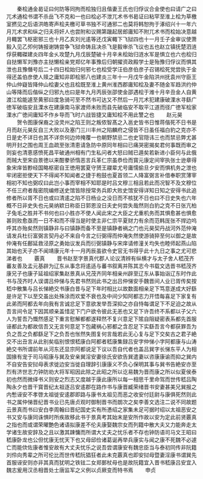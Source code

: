 <!-- { "loadSidebar": true } -->
　　秦桧通金曷证曰何防等同拘而桧独归且偕妻王氏也归俘议合金使也曰请广之曰兀术通桧书谓不杀岳飞不克和一也曰桧必不泄兀术书书曷证曰粘罕至淮上桧为草檄室撚见之后语洪皓寄声桧夫檄可草书独不可通邪二也莫将韩恕拘于涿绍兴十一年六月兀术求和纵之归夫将奸人也尝附和议赐第躐起居郎庸知不附兀术书而桧始决意越月輙罢飞枢密邪三也十月乙亥刘光逺等还戊寅輙下飞狱四也十一月壬子金审议使萧毅入见乙夘何铸报谢铸尝争飞狱命铸且决杀飞是毅审杀飞议也五也赵立镇抚楚泗涟俘获輙磔建炎四年金乆攻楚九月戊辰楚破十月辛未桧始归涟水军是惧立也六也桧归自挞懒军刘豫亦主挞懒桧亲党郑亿年事豫后归朝擢资政殿学士是殆豫归俘议而惧其泄也且豫僭号后二十四日桧始归何邪七也桧受学汪伯彦伯彦子召锡桧死党尝执于金得还盖伯彦使人赎之庸知非即桧邪八也建炎三年十一月戊午金陷洪州抚袁州守臣王仲山仲嶷皆降仲山桧妻父也且桧既至淮上黄州淮西郡庸知桧及妻不随金军趋洪约仲山等降而后偕纵之归邪九也曰是年九月丙辰张邵使金邵遇桧于潍十月辛丑金人自黄渡江桧能遽至黄邪曰度急骑可至不然书可达又不然后一月兀术犯建康破溧水寻繇广徳军破临安且溧水在建康南马家渡师未败而县先破临安不取平江道而径广徳军桧家溧水广徳间庸知不作乡导而飞时六战皆捷又庸知桧不用此讐之也
　　赵元昊
　　贺令图康保裔之没灵州之陷王则之叛侬智髙之入邕史皆书日惟蒋偕死不日书是月而赵元昊反自三大败以及塞门三川丰州之陷麟府之侵皆不日虽任福白豹之克亦不日是史不详日也其不详奈何边帅掩覆一也朝野禁忌二也史官隠讳三也而禁忌弊尤甚明开封之围也周王血疏至张清恵请急防中原同年相曰已痛哭密揭矣君何事既而审之则妄也清恵感愤死昌平破通州相有门生私问者大怒曰贼已遁矣若新进小臣何与此俄而贼大至宋自景徳以来酣豢骄惰恶言兵革仁宗虽恭俭而寳元康定间宰执张士逊章得象宋庠皆尠经国略枢密自王徳用罢夏守赟王鬷辈尤号庸懦偷旦夕安而惧机务之泄也牢闭密拒使天下不得闻不知闻者之捷于枹鼓也夏首领二人降富弼言补借奉职赏薄宰相初不知也弼叹曰此岂小事而宰相不知耶是时吕文穆三相且若此而况智不及文穆位不任三府者哉密院编修送史馆皆除授常务兵即大败史馆安得详知日知之安得书此追修者所以胥不日也或曰清逺之陷不日杨业之没日而不核犹不日也曰不日史失也六年概不日非史失也元昊纳欵日称臣日郭恩没日夫史何尝失哉然则白豹之克不日张亢柏子兔毛之胜并不书何也曰小胜亦不使人闻此宋之大臣之尤重机务而其惧愈甚也惧愈甚则败愈亟而一日不和而不得当是时使主非仁宗平夏财力有余而范韩厐张不捍边呜呼其亦殆矣然则镇静非与曰镇静而备不至是镇静者祸之门也元昊契丹战河外范仲淹请发兵杜衍富弼言契丹必不来自今言之衍弼得而仲淹失然使游骑猝至何以御之是故仲淹有任鄜延救泾原之勇始议发兵而衍弼镇静与宋庠请修潼关均失也睦师起燕山陷其始也天子亦不闻靖康元年十一月丙辰虽欲令史官无书得乎此十九日之事之尤可悲涕者也
　　覈真
　　晋书赵至字景真代郡人论议清辨有纵横才与太子舍人嵇茂齐蕃友善及孟元基辟为辽东从事念将逺适与蕃书叙离并陈其志今书载文选晋书嵇茂齐康兄子也康子延祖绍家集赵景真从兄茂齐同年相亲州辟至辽东从事始诣辽东时作此书与茂齐时人误谓吕仲悌与先君书然则此书之出吕仲悌安手魏晋间人业已胥传矣按嵇中散集与吕长悌絶交书康白昔与足下年时相比以故数面相亲足下笃意遂成大好繇是许足下以至交虽出处殊涂而欢爱不衰也及中间少知阿都志力开悟每喜足下家复有此弟而阿都去年向我有言诚忿足下意欲发举吾深抑之亦自恃每谓足下不足迫之故从吾言间令足下因其顺亲盖惜足下门户欲令彼此无恙也又足下许吾终不系都以子父六人为誓吾乃慨然感足下重言慰解都都遂释然不复兴意足下隂自阻疑密表系都先首服诬都此为都故信吾又无言何意足下包藏祸心邪都之含忍足下实繇吾言今都获罪吾为负之吾之负都繇足下之负吾也怅然失图复何言哉若此无心复与足下交矣古之君子絶交不出丑言从此别矣临别恨恨嵇康白阿都者嵇康集録吕安字仲悌小字阿都康与山涛絶交书所谓前年从河东还显宗阿都说足下议以吾自代者也盖吕巽字长悌东平人为相国掾有宠于司马昭康与巽及安亲巽淫安妻徐氏安欲告巽遣妻以咨康康谕而抑之巽内不自安告安挝母表求徙边安当徙自理辞引康康义不负心保明其事与巽书告絶安亦至烈有济世志力钟防劝大将军昭因此除之此昭之所以讫易魏为晋而康之所以似夏侯泰初也然而微绎书义则安之烈志又度越于康此康所以每一相思千里命驾而世传嵇吕陶陶永夕也晋干寳晋纪太祖逐吕安逺郡在路作书与康晋臧荣绪晋书安妻甚美兄巽报之内慙诬安不孝啓太祖徙安逺郡即路与康书太祖见而恶之收安付廷尉与康俱死然则此书之属仲悌晋纪晋书业已先唐贞观时御制晋书而朗次之矣李善文选注二说不同故题云景真而书曰安白李周翰曰晋纪国史实有所慿绍之家集未足可据时绍以太祖恶安之书又安与康同诛惧时所疾故移此书于景真考其始末是安所作故以安为定此前贤覈真之指也而或谓荣曜艶色诸语拟康差不伦夫康娶魏宗女而列籍中散大夫又力能奔走太学诸生故安辞及之且以激其踈慵而所谓大丈夫之忧乐者不存也钟防语司马文王昭曰嵇康卧龙也公但忧康无忧天下也又母邱俭诸葛诞再举兵康实与闻之康不死魏不必遽亡而能佽佐康者惟安故有大丈夫忧乐之说吾尝谓康安有魏忠臣当与泰初同传非阮籍刘伶向秀辈之所可伦比而世传嵇阮猖狂者此未克覈真也即安挝母暨妻淫康书谓巽先首服诬安则亦非其真而犹明之铁铉二女郑鄤杖母也是故阮籍宜入晋书嵇康吕安宜入魏志爰用汉丞相晋处士唐监军之义例以贞厥变而特书焉
　　申贞
